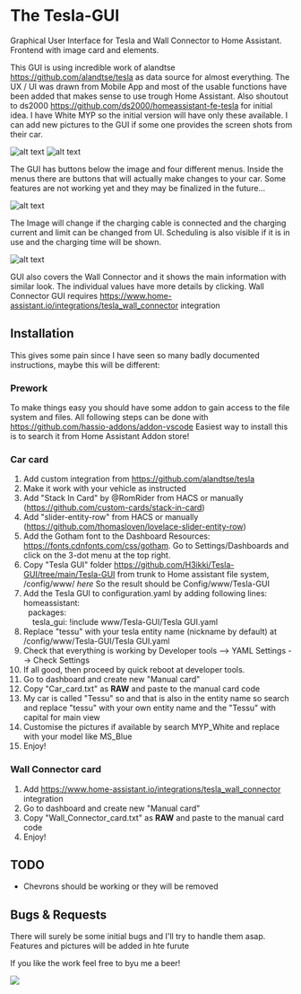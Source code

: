 # The Tesla-GUI
Graphical User Interface for Tesla and Wall Connector to Home Assistant. Frontend with image card and elements.

This GUI is using incredible work of alandtse https://github.com/alandtse/tesla as data source for almost everything. The UX / UI was drawn from Mobile App and most of the usable functions have been added that makes sense to use trough Home Assistant. Also shoutout to ds2000 https://github.com/ds2000/homeassistant-fe-tesla for initial idea. I have White MYP so the initial version will have only these available. I can add new pictures to the GUI if some one provides the screen shots from their car.

![alt text](https://github.com/H3ikki/Tesla-GUI/blob/main/Images/MainView1.png)
![alt text](https://github.com/H3ikki/Tesla-GUI/blob/main/Images/MainView2.png)

The GUI has buttons below the image and four different menus. Inside the menus there are buttons that will actually make changes to your car. Some features are not working yet and they may be finalized in the future...

![alt text](https://github.com/H3ikki/Tesla-GUI/blob/main/Images/MainView3.png)

The Image will change if the charging cable is connected and the charging current and limit can be changed from UI. Scheduling is also visible if it is in use and the charging time will be shown.

![alt text](https://github.com/H3ikki/Tesla-GUI/blob/main/Images/ChargerView1.png)

GUI also covers the Wall Connector and it shows the main information with similar look. The individual values have more details by clicking. Wall Connector GUI requires https://www.home-assistant.io/integrations/tesla_wall_connector integration

## Installation

This gives some pain since I have seen so many badly documented instructions, maybe this will be different:

### Prework
To make things easy you should have some addon to gain access to the file system and files. All following steps can be done with https://github.com/hassio-addons/addon-vscode Easiest way to install this is to search it from Home Assistant Addon store!

### Car card
1. Add custom integration from https://github.com/alandtse/tesla
2. Make it work with your vehicle as instructed
3. Add "Stack In Card" by @RomRider from HACS or manually (https://github.com/custom-cards/stack-in-card)
4. Add "slider-entity-row" from HACS or manually (https://github.com/thomasloven/lovelace-slider-entity-row)
5. Add the Gotham font to the Dashboard Resources: https://fonts.cdnfonts.com/css/gotham. Go to Settings/Dashboards and click on the 3-dot menu at the top right.
6. Copy "Tesla GUI" folder https://github.com/H3ikki/Tesla-GUI/tree/main/Tesla-GUI from trunk to Home assistant file system, /config/www/ *here* So the result should be Config/www/Tesla-GUI
7. Add the Tesla GUI to configuration.yaml by adding following lines:<br>
homeassistant:<br>
&nbsp;&nbsp;packages:<br>
&nbsp;&nbsp;&nbsp;&nbsp;tesla_gui: !include www/Tesla-GUI/Tesla GUI.yaml<br>
8. Replace "tessu" with your tesla entity name (nickname by default) at /config/www/Tesla-GUI/Tesla GUI.yaml
9. Check that everything is working by Developer tools --> YAML Settings --> Check Settings
10. If all good, then proceed by quick reboot at developer tools.
11. Go to dashboard and create new "Manual card"
12. Copy "Car_card.txt" as **RAW** and paste to the manual card code
13. My car is called "Tessu" so and that is also in the entity name so search and replace "tessu" with your own entity name and the "Tessu" with capital for main view
14. Customise the pictures if available by search MYP_White and replace with your model like MS_Blue
15. Enjoy!

### Wall Connector card
1. Add https://www.home-assistant.io/integrations/tesla_wall_connector integration
2. Go to dashboard and create new "Manual card"
3. Copy "Wall_Connector_card.txt" as **RAW** and paste to the manual card code
4. Enjoy!

## TODO
- Chevrons should be working or they will be removed

## Bugs & Requests
There will surely be some initial bugs and I'll try to handle them asap. Features and pictures will be added in hte furute

If you like the work feel free to byu me a beer!

[![](https://www.paypalobjects.com/en_US/i/btn/btn_donateCC_LG.gif)](https://www.paypal.com/donate/?business=DQCTDKTYT5UFQ&no_recurring=0&currency_code=EUR)

